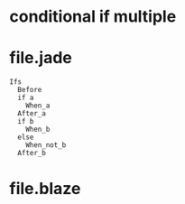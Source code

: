 # conditional if multiple

# file.jade
```jade
Ifs
  Before
  if a
    When_a
  After_a
  if b
    When_b
  else
    When_not_b
  After_b
```

# file.blaze
```javascript

```
